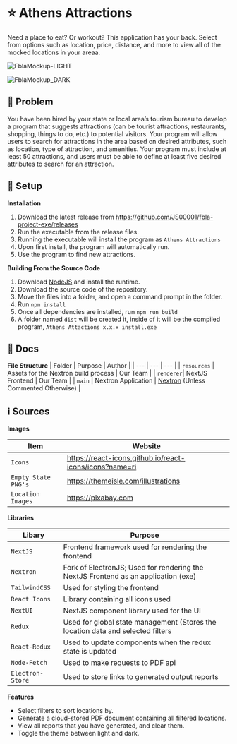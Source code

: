 # ⭐ Athens Attractions
Need a place to eat? Or workout? This application has your back. Select from options such as location, price, distance, and more to view all of the mocked locations in your areaa.

![FblaMockup-LIGHT](https://user-images.githubusercontent.com/49812749/156910603-3cd1ab94-938e-4ff6-8534-fa2f6eeef3e8.png)

![FblaMockup_DARK](https://user-images.githubusercontent.com/49812749/156910605-7f9a3aaf-7922-44a6-b887-3bc9ccb0446e.png)


## 🚀 Problem
You have been hired by your state or local area’s tourism bureau to develop a program that suggests attractions (can be tourist attractions, restaurants, shopping, things to do, etc.) to potential visitors. Your program will allow users to search for attractions in the area based on desired attributes, such as location, type of attraction, and amenities. Your program must include at least 50 attractions, and users must be able to define at least five desired attributes to search for an attraction.


## 🔨 Setup

**Installation**
1. Download the latest release from https://github.com/JS00001/fbla-project-exe/releases
2. Run the executable from the release files.
3. Running the executable will install the program as `Athens Attractions`
4. Upon first install, the program will automatically run.
5. Use the program to find new attractions.


**Building From the Source Code**
1. Download [NodeJS](https://nodejs.org/en/download/) and install the runtime. 
2. Download the source code of the repository.
3. Move the files into a folder, and open a command prompt in the folder.
4. Run `npm install`
5. Once all dependencies are installed, run `npm run build`
6. A folder named `dist` will be created it, inside of it will be the compiled program, `Athens Attactions x.x.x install.exe`


## 📜 Docs

**File Structure**
| Folder | Purpose | Author |
| --- | --- | --- | 
| `resources` | Assets for the Nextron build process | Our Team |
| `renderer`| NextJS Frontend | Our Team |
| `main` | Nextron Application | [Nextron](https://github.com/saltyshiomix/nextron) (Unless Commented Otherwise) |

## ℹ️ Sources

**Images**

| Item | Website | 
| --- | --- |
| `Icons` | https://react-icons.github.io/react-icons/icons?name=ri | 
| `Empty State PNG's` | https://themeisle.com/illustrations |
| `Location Images` | https://pixabay.com | 

**Libraries**

| Libary | Purpose | 
| --- | --- |
| `NextJS` | Frontend framework used for rendering the frontend |
| `Nextron` | Fork of ElectronJS; Used for rendering the NextJS Frontend as an application (exe) |
| `TailwindCSS` | Used for styling the frontend |
| `React Icons` | Library containing all icons used | 
| `NextUI` | NextJS component library used for the UI | 
| `Redux` | Used for global state management (Stores the location data and selected filters |
| `React-Redux` | Used to update components when the redux state is updated | 
| `Node-Fetch` | Used to make requests to PDF api |
| `Electron-Store` | Used to store links to generated output reports |


**Features**
- Select filters to sort locations by.
- Generate a cloud-stored PDF document containing all filtered locations.
- View all reports that you have generated, and clear them.
- Toggle the theme between light and dark.
